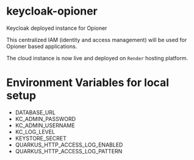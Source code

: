 # keycloak-opioner
Keycloak deployed instance for Opioner

This centralized IAM (identity and access management) will be used for Opioner based applications.

The cloud instance is now live and deployed on ```Render``` hosting platform.


# Environment Variables for local setup  

- DATABASE_URL
- KC_ADMIN_PASSWORD
- KC_ADMIN_USERNAME
- KC_LOG_LEVEL
- KEYSTORE_SECRET
- QUARKUS_HTTP_ACCESS_LOG_ENABLED
- QUARKUS_HTTP_ACCESS_LOG_PATTERN
